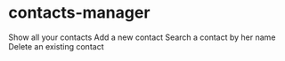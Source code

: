 # contacts-manager
Show all your contacts
Add a new contact
Search a contact by her name
Delete an existing contact


